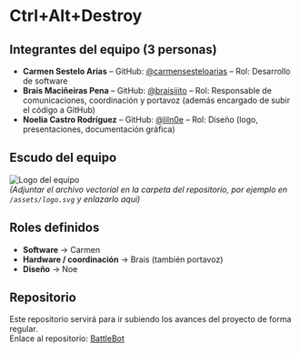 # Ctrl+Alt+Destroy  

## Integrantes del equipo (3 personas)  
- **Carmen Sestelo Arias** – GitHub: [@carmensesteloarias](https://github.com/carmensesteloarias) – Rol: Desarrollo de software  
- **Brais Maciñeiras Pena** – GitHub: [@braisiiito](https://github.com/braisiiito) – Rol: Responsable de comunicaciones, coordinación y portavoz (además encargado de subir el código a GitHub)  
- **Noelia Castro Rodríguez** – GitHub: [@liln0e](https://github.com/liln0e) – Rol: Diseño (logo, presentaciones, documentación gráfica)  

## Escudo del equipo  
![Logo del equipo](ruta/del/logo.png)  
*(Adjuntar el archivo vectorial en la carpeta del repositorio, por ejemplo en `/assets/logo.svg` y enlazarlo aquí)*  

## Roles definidos  
- **Software** → Carmen  
- **Hardware / coordinación** → Brais (también portavoz)  
- **Diseño** → Noe  

## Repositorio  
Este repositorio servirá para ir subiendo los avances del proyecto de forma regular.  
Enlace al repositorio: [BattleBot](https://github.com/carmensesteloarias/BattleBot)
